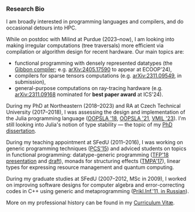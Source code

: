 ### Research Bio

I am broadly interested in programming languages and compilers, and do occasional
detours into HPC.

While on postdoc with Milind at Purdue (2023–now), I am looking into making
irregular computations (tree traversals) more efficient via compilation or
algorithm design for recent hardware. Our main topics are:
- functional programming with densely represented datatypes (the [Gibbon
  compiler][gibbon]; e.g. [arXiv:2405.17590][marmoset] to appear at ECOOP'24),
- compilers for sparse tensors computations (e.g. [arXiv:2311.09549][sparseauto], in submission),
- general-purpose computations on ray-tracing hardware (e.g.
  [arXiv:2311.09168][arkade] nominated for **best paper award** at ICS'24).

<!--
- compilers for fully homomorphic encryption (such as [Coyote][coyote]).
-->

During my PhD at Northeastern (2018–2023) and RA at Czech Technical University
(2017–2018), I was assessing the design and implementation of the Julia
programming language ([OOPSLA '18][2], [OOPSLA '21][oopsla21], [VMIL
'23][vmil23]). I'm still looking into Julia's notion of type stability — the
topic of my [PhD dissertation](Papers/2023-dissertation.pdf).

During my teaching appointment at SFedU (2011–2016), I was working on generic
programming techniques ([PCS'15][scala-gp]) and adviced students on topics in
functional programming: datatype-generic programming ([TFP'18
presentation][dgp-recursion-slides] and [draft][dgp-recursion]), monads for
structuring effects ([TMPA'17][parsing-effects]), linear types for expressing
resource management and quantum computing.

During my graduate studies at SFedU (2007–2012, MSc in 2009), I worked on
improving software designs for computer algebra and error-correcting codes in
C++ using generic and metaprogramming ([Prikl.Inf.'11, in
Russian][generic-ecc]).

More on my professional history can be found in my [Curriculum Vitæ](cv.pdf).

[2]: https://www.di.ens.fr/~zappa/projects/lambdajulia/
[rai]: https://www.relational.ai/
[oopsla21]: Projects/stability
[vmil23]: https://doi.org/10.1145/3623507.3623556
[gibbon]: https://iu-parfunc.github.io/gibbon/
[sparseauto]: https://arxiv.org/abs/2311.09549
[coyote]: https://github.com/raghav198/coyote
[marmoset]: https://arxiv.org/abs/2405.17590
[arkade]: https://arxiv.org/abs/2311.09168
[scala-gp]: https://doi.org/10.1134/S0361768815040064
[parsing-effects]: https://doi.org/10.1007/978-3-319-71734-0_8
[dgp-recursion-slides]: https://www.cse.chalmers.se/~myreen/tfp2018/slides/Anna_Bolotina.pdf
[dgp-recursion]: Papers/2018-unpb-dgp-recursion.pdf
[generic-ecc]: Papers/2012-metaprogramming-to-decoding-en.pdf
